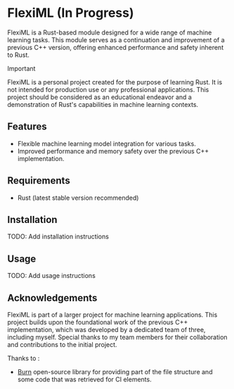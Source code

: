 # FlexiML (In Progress)

<!-- [![Current Crates.io Version](https://img.shields.io/crates/v/fleximl.svg)](https://crates.io/crates/fleximl) -->

FlexiML is a Rust-based module designed for a wide range of machine learning tasks. This module serves as a continuation and improvement of a previous C++ version, offering enhanced performance and safety inherent to Rust.

> [!IMPORTANT]
> FlexiML is a personal project created for the purpose of learning Rust. It is not intended for production use or any professional applications. This project should be considered as an educational endeavor and a demonstration of Rust's capabilities in machine learning contexts.

## Features

- Flexible machine learning model integration for various tasks.
- Improved performance and memory safety over the previous C++ implementation.

## Requirements

- Rust (latest stable version recommended)

## Installation

TODO: Add installation instructions

## Usage

TODO: Add usage instructions

## Acknowledgements

FlexiML is part of a larger project for machine learning applications. This project builds upon the foundational work of the previous C++ implementation, which was developed by a dedicated team of three, including myself. Special thanks to my team members for their collaboration and contributions to the initial project.

Thanks to :

- [Burn](https://github.com/tracel-ai/burn) open-source library for providing part of the file structure and some code that was retrieved for CI elements.
